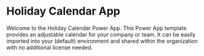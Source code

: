 # Holiday Calendar App
Welcome to the Holiday Calendar Power App. This Power App template provides an adjustable calendar for your company or team. It can be easily imported into your (default) environment and shared within the organization with no additional license needed.

